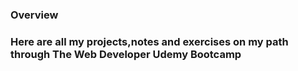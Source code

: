 ### Overview ###

### Here are all my projects,notes and exercises on my path through The Web Developer Udemy Bootcamp 
